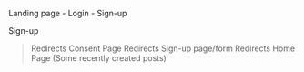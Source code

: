 Landing page - Login - Sign-up

Sign-up

> Redirects
> Consent Page
> Redirects
> Sign-up page/form
> Redirects
> Home Page (Some recently created posts)
